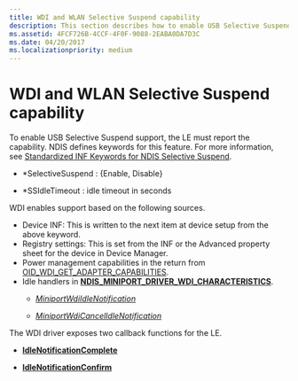 ```yaml
---
title: WDI and WLAN Selective Suspend capability
description: This section describes how to enable USB Selective Suspend support for WDI drivers
ms.assetid: 4FCF726B-4CCF-4F0F-9088-2EABA0DA7D3C
ms.date: 04/20/2017
ms.localizationpriority: medium
---
```


# WDI and WLAN Selective Suspend capability


To enable USB Selective Suspend support, the LE must report the capability. NDIS defines keywords for this feature. For more information, see [Standardized INF Keywords for NDIS Selective Suspend](standardized-inf-keywords-for-ndis-selective-suspend.md).

-   \*SelectiveSuspend : {Enable, Disable}

-   \*SSIdleTimeout : idle timeout in seconds

WDI enables support based on the following sources.

-   Device INF: This is written to the next item at device setup from the above keyword.
-   Registry settings: This is set from the INF or the Advanced property sheet for the device in Device Manager.
-   Power management capabilities in the return from [OID\_WDI\_GET\_ADAPTER\_CAPABILITIES](https://docs.microsoft.com/windows-hardware/drivers/network/oid-wdi-get-adapter-capabilities).
-   Idle handlers in [**NDIS\_MINIPORT\_DRIVER\_WDI\_CHARACTERISTICS**](https://docs.microsoft.com/windows-hardware/drivers/ddi/dot11wdi/ns-dot11wdi-_ndis_miniport_driver_wdi_characteristics).
    -   [*MiniportWdiIdleNotification*](https://docs.microsoft.com/windows-hardware/drivers/ddi/dot11wdi/nc-dot11wdi-miniport_wdi_idle_notification)

    -   [*MiniportWdiCancelIdleNotification*](https://docs.microsoft.com/windows-hardware/drivers/ddi/dot11wdi/nc-dot11wdi-miniport_wdi_cancel_idle_notification)

The WDI driver exposes two callback functions for the LE.

-   [**IdleNotificationComplete**](https://docs.microsoft.com/windows-hardware/drivers/ddi/dot11wdi/nc-dot11wdi-ndis_wdi_idle_notification_complete)

-   [**IdleNotificationConfirm**](https://docs.microsoft.com/windows-hardware/drivers/ddi/dot11wdi/nc-dot11wdi-ndis_wdi_idle_notification_confirm)

 

 





